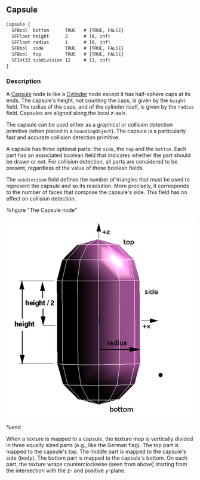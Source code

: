 ## Capsule

```
Capsule {
  SFBool  bottom      TRUE   # {TRUE, FALSE}
  SFFloat height      2      # [0, inf)
  SFFloat radius      1      # [0, inf)
  SFBool  side        TRUE   # {TRUE, FALSE}
  SFBool  top         TRUE   # {TRUE, FALSE}
  SFInt32 subdivision 12     # [3, inf)
}
```

### Description

A [Capsule](#capsule) node is like a [Cylinder](cylinder.md) node except it has half-sphere caps at its ends.
The capsule's height, not counting the caps, is given by the `height` field.
The radius of the caps, and of the cylinder itself, is given by the `radius` field.
Capsules are aligned along the local z-axis.

The capsule can be used either as a graphical or collision detection primitive (when placed in a `boundingObject`).
The capsule is a particularly fast and accurate collision detection primitive.

A capsule has three optional parts: the `side`, the `top` and the `bottom`.
Each part has an associated boolean field that indicates whether the part should be drawn or not.
For collision detection, all parts are considered to be present, regardless of the value of these boolean fields.

The `subdivision` field defines the number of triangles that must be used to represent the capsule and so its resolution.
More precisely, it corresponds to the number of faces that compose the capsule's side.
This field has no effect on collision detection.

%figure "The Capsule node"

![capsule.png](images/capsule.png)

%end

When a texture is mapped to a capsule, the texture map is vertically divided in three equally sized parts (e.g., like the German flag).
The top part is mapped to the capsule's top.
The middle part is mapped to the capsule's side (body).
The bottom part is mapped to the capsule's bottom.
On each part, the texture wraps counterclockwise (seen from above) starting from the intersection with the *z*- and positive *y*-plane.
